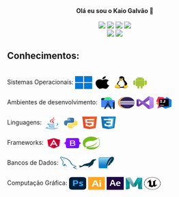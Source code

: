 <div align=center bold>
<strong> Olá eu sou o Kaio Galvão 👋</strong>
</div>
<div style="display: inline_block" align=center><br>
 <!-- <a href="" target="_blank"><img src="https://img.shields.io/badge/YouTube-FF0000?style=for-the-badge&logo=youtube&logoColor=white" target="_blank"></a> 
  	  <a href="" target="_blank"><img src="https://img.shields.io/badge/Twitch-9146FF?style=for-the-badge&logo=twitch&logoColor=white" target="_blank"></a>
 -->
 <a href="https://www.instagram.com/kah_venancius/" target="_blank"><img src="https://img.shields.io/badge/-Instagram-%23E4405F?style=for-the-badge&logo=instagram&logoColor=white" target="_blank"></a>
 <a href="https://discord.gg/wJ22qdKrj9" target="_blank"><img src="https://img.shields.io/badge/Discord-7289DA?style=for-the-badge&logo=discord&logoColor=white" target="_blank"></a> 
 <a href = "mailto:kaioifsp@hotmail.com"><img src="https://img.shields.io/badge/-Gmail-%23333?style=for-the-badge&logo=gmail&logoColor=white" target="_blank"></a>
 <a href="https://www.linkedin.com/in/kaio-galvao-ss/" target="_blank"><img src="https://img.shields.io/badge/-LinkedIn-%230077B5?style=for-the-badge&logo=linkedin&logoColor=white" target="_blank"></a> 
  
</div>

<!--
Referencia:
https://github.com/anuraghazra/github-readme-stats/tree/master
**KaioVenanciusGalvaoSantosSilva/KaioVenanciusGalvaoSantosSilva** is a ✨ _special_ ✨ repository because its `README.md` (this file) appears on your GitHub profile.

Here are some ideas to get you started:

- 🔭 I’m currently working on ...
- 🌱 I’m currently learning ...
- 👯 I’m looking to collaborate on ...
- 🤔 I’m looking for help with ...
- 💬 Ask me about ...
- 📫 How to reach me: ...
- 😄 Pronouns: ...
- ⚡ Fun fact: ...


![GitHub Status](https://github-readme-stats.vercel.app/api?username=KaioVenanciusGalvaoSantosSilva&show_icons=true&custom_title=Kaio_Galvão)
![](https://github-readme-stats.vercel.app/api/top-langs/?username=KaioVenanciusGalvaoSantosSilva&hide_progress=false&custom_title=Linguagens&layout=compact)
-->
<div align=center>
  <img height=120px src="https://github-readme-stats.vercel.app/api?username=KaioVenanciusGalvaoSantosSilva&show_icons=true&custom_title=Kaio_Galvão&hide=prs"  />
  </a>
  <img height=120px src="https://github-readme-stats.vercel.app/api/top-langs/?username=KaioVenanciusGalvaoSantosSilva&hide_progress=true&custom_title=Linguagens&layout=compact" />
</a>
</div>

## Conhecimentos:

<div style="display: inline_block"><br>
  Sistemas Operacionais:
  <img align="center" alt="Rafa-Csharp" height="30" width="40" src="https://github.com/devicons/devicon/blob/master/icons/windows11/windows11-original.svg">
  <img align="center" alt="Rafa-Csharp" height="30" width="40" src="https://github.com/devicons/devicon/blob/master/icons/apple/apple-original.svg">
  <img align="center" alt="Rafa-Csharp" height="30" width="40" src="https://github.com/devicons/devicon/blob/master/icons/linux/linux-original.svg">
  <img align="center" alt="Rafa-Csharp" height="30" width="40" src="https://github.com/devicons/devicon/blob/master/icons/android/android-original.svg">
   </div>

   <div style="display: inline_block"><br>
    Ambientes de desenvolvimento:
     <img align="center" alt="Rafa-Js" height="30" width="40" src="https://github.com/devicons/devicon/blob/master/icons/androidstudio/androidstudio-original.svg">
     <img align="center" alt="Rafa-Js" height="30" width="40" src="https://github.com/devicons/devicon/blob/master/icons/eclipse/eclipse-original.svg">
     <img align="center" alt="Rafa-Js" height="30" width="40" src="https://github.com/devicons/devicon/blob/master/icons/visualstudio/visualstudio-original.svg">
     <img align="center" alt="Rafa-Js" height="30" width="40" src="https://github.com/devicons/devicon/blob/master/icons/intellij/intellij-original.svg">
   </div>
   
   <div style="display: inline_block"><br>
       Linguagens:
      <img align="center" alt="Rafa-Js" height="30" width="40" src="https://github.com/devicons/devicon/blob/master/icons/java/java-original.svg">
      <img align="center" alt="Rafa-Ts" height="30" width="40" src="https://github.com/devicons/devicon/blob/master/icons/python/python-original.svg">
      <img align="center" alt="Rafa-HTML" height="30" width="40" src="https://raw.githubusercontent.com/devicons/devicon/master/icons/html5/html5-original.svg">
      <img align="center" alt="Rafa-CSS" height="30" width="40" src="https://raw.githubusercontent.com/devicons/devicon/master/icons/css3/css3-original.svg">
  </div>

  <div style="display: inline_block"><br>
      Frameworks:  
  <img align="center" alt="Rafa-React" height="30" width="40" src="https://raw.githubusercontent.com/devicons/devicon/master/icons/angular/angular-original.svg">
  <img align="center" alt="Rafa-Csharp" height="30" width="40" src="https://raw.githubusercontent.com/devicons/devicon/master/icons/bootstrap/bootstrap-original.svg">
  <img align="center" alt="Rafa-Csharp" height="30" width="40" src="https://github.com/devicons/devicon/blob/master/icons/spring/spring-original.svg">

  <div style="display: inline_block"><br>
      Bancos de Dados:  
  <img align="center" alt="Rafa-Csharp" height="30" width="40" src="https://github.com/devicons/devicon/blob/master/icons/mysql/mysql-original.svg">
  <img align="center" alt="Rafa-Csharp" height="30" width="40" src="https://github.com/devicons/devicon/blob/master/icons/mariadb/mariadb-original.svg">
  <img align="center" alt="Rafa-Csharp" height="30" width="40" src="https://github.com/devicons/devicon/blob/master/icons/sqlite/sqlite-original.svg">
  </div>
  <div style="display: inline_block"><br>
        Computação Gráfica:  
  <img align="center" alt="Rafa-Csharp" height="30" width="40" src="https://github.com/devicons/devicon/blob/master/icons/photoshop/photoshop-original.svg">
  <img align="center" alt="Rafa-Csharp" height="30" width="40" src="https://github.com/devicons/devicon/blob/master/icons/illustrator/illustrator-plain.svg">
    
  <img align="center" alt="Rafa-Csharp" height="30" width="40" src="https://github.com/devicons/devicon/blob/master/icons/aftereffects/aftereffects-plain.svg">
  <img align="center" alt="Rafa-Csharp" height="30" width="40" src="https://github.com/devicons/devicon/blob/master/icons/maya/maya-original.svg">
  <img align="center" alt="Rafa-Csharp" height="30" width="40" src="https://github.com/devicons/devicon/blob/master/icons/unrealengine/unrealengine-original.svg">
  </div>
  
  ##
 


